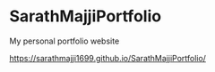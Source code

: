 # SarathMajjiPortfolio
My personal portfolio website


https://sarathmajji1699.github.io/SarathMajjiPortfolio/
